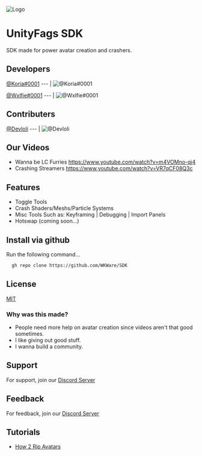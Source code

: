 
![Logo](https://cdn.discordapp.com/attachments/1017811760234901595/1017908349158817852/SDK_Panel_Banner.png)


# UnityFags SDK

SDK made for power avatar creation and crashers.




## Developers
[@Koria#0001](https://www.github.com/Descripted)
--- |
![@Koria#0001](https://avatars.githubusercontent.com/Descripted?s=100&v=1)

[@Wxlfie#0001](https://github.com/Wxlfie999)
--- |
![@Wxlfie#0001](https://avatars.githubusercontent.com/Wxlfie999?s=100&v=1)


## Contributers
[@Devloli](https://github.com/devloli-main)
--- |
![@Devloli](https://avatars.githubusercontent.com/devloli-main?s=100&v=1)

## Our Videos


- Wanna be LC Furries https://www.youtube.com/watch?v=m4VOMno-qj4
- Crashing Streamers https://www.youtube.com/watch?v=VR7qCF08Q3c

## Features

- Toggle Tools
- Crash Shaders/Meshs/Particle Systems
- Misc Tools Such as: Keyframing | Debugging | Import Panels
- Hotswap (coming soon...)


## Install via github

Run the following command...

```bash
  gh repo clone https://github.com/WKWare/SDK
```


## License

[MIT](https://choosealicense.com/licenses/mit/)


### Why was this made?

 - People need more help on avatar creation since videos aren't that good sometimes.
 - I like giving out good stuff.
 - I wanna build a community.

## Support

For support, join our [Discord Server](https://discord.gg/winners)


## Feedback

For feedback, join our [Discord Server](https://discord.gg/winners) 


## Tutorials

 - [How 2 Rip Avatars](https://www.youtube.com/watch?v=GyFk83HYqNA)
